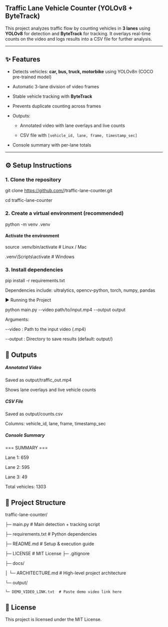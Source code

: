 ## Traffic Lane Vehicle Counter (YOLOv8 + ByteTrack)

This project analyzes traffic flow by counting vehicles in **3 lanes** using **YOLOv8** for detection and **ByteTrack** for tracking. 
It overlays real-time counts on the video and logs results into a CSV file for further analysis.

---

## ✨ Features
- Detects vehicles: **car, bus, truck, motorbike** using YOLOv8n (COCO pre-trained model)
  
- Automatic 3-lane division of video frames

- Stable vehicle tracking with **ByteTrack**
  
- Prevents duplicate counting across frames
  
- Outputs:
  
  - Annotated video with lane overlays and live counts
    
  - CSV file with `[vehicle_id, lane, frame, timestamp_sec]`
    
- Console summary with per-lane totals

---

## ⚙️ Setup Instructions

### 1. Clone the repository

git clone https://github.com/<your-username>/traffic-lane-counter.git

cd traffic-lane-counter

### 2. Create a virtual environment (recommended)

python -m venv .venv

#### Activate the environment

source .venv/bin/activate    # Linux / Mac

.venv\Scripts\activate       # Windows

### 3. Install dependencies

pip install -r requirements.txt

Dependencies include: ultralytics, opencv-python, torch, numpy, pandas

▶️ Running the Project

python main.py --video path/to/input.mp4 --output output

Arguments:

--video : Path to the input video (.mp4)

--output : Directory to save results (default: output/)

## 📂 Outputs

##### Annotated Video

Saved as output/traffic_out.mp4

Shows lane overlays and live vehicle counts

##### CSV File

Saved as output/counts.csv

Columns: vehicle_id, lane, frame, timestamp_sec

##### Console Summary

=== SUMMARY ===

Lane 1: 659

Lane 2: 595

Lane 3: 49

Total vehicles: 1303


## 📖 Project Structure

traffic-lane-counter/

├─ main.py                  # Main detection + tracking script

├─ requirements.txt         # Python dependencies

├─ README.md                # Setup & execution guide

├─ LICENSE                  # MIT License
├─ .gitignore

├─ docs/

│   └─ ARCHITECTURE.md      # High-level project architecture

└─ output/

    └─ DEMO_VIDEO_LINK.txt  # Paste demo video link here
    


## 📜 License 

This project is licensed under the MIT License.



